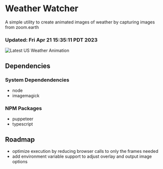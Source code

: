 # Weather Watcher

A simple utility to create animated images of weather by capturing images from zoom.earth

### Updated: Fri Apr 21 15:35:11 PDT 2023

![Latest US Weather Animation](animations/2023-04-21.webp)

## Dependencies
### System Dependendencies
* node
* imagemagick
### NPM Packages
* puppeteer
* typescript

## Roadmap
* optimize execution by reducing browser calls to only the frames needed
* add environment variable support to adjust overlay and output image options
